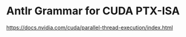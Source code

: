 # Antlr Grammar for CUDA PTX-ISA

https://docs.nvidia.com/cuda/parallel-thread-execution/index.html
